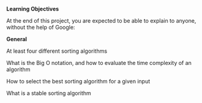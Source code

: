 **Learning Objectives**

At the end of this project, you are expected to be able to explain to anyone, without the help of Google:

**General**

At least four different sorting algorithms

What is the Big O notation, and how to evaluate the time complexity of an algorithm

How to select the best sorting algorithm for a given input

What is a stable sorting algorithm
